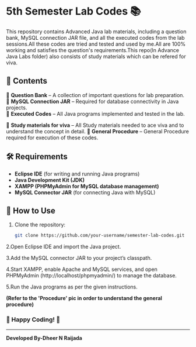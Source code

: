 # 5th Semester Lab Codes 📚

This repository contains Advanced Java lab materials, including a question bank, MySQL connection JAR file, and all the executed codes from the lab sessions.All these codes are tried and tested and used by me.All are 100% working and satisfies the question's requirements.This repo(In Advance Java Labs folder) also consists of study materials which can be refered for viva.

## 📌 Contents
 🔹 **Question Bank** – A collection of important questions for lab preparation.  
 🔹 **MySQL Connection JAR** – Required for database connectivity in Java projects.  
 🔹 **Executed Codes** – All Java programs implemented and tested in the lab.
 
 🔹 **Study materials for viva** – All Study materials needed to ace viva and to understand the concept in detail.
 🔹 **General Procedure** – General Procedure required for execution of these codes.

## 🛠 Requirements
- **Eclipse IDE** (for writing and running Java programs)  
- **Java Development Kit (JDK)**  
- **XAMPP (PHPMyAdmin for MySQL database management)**  
- **MySQL Connector JAR** (for connecting Java with MySQL)  

## 🚀 How to Use
1. Clone the repository:  
   ```bash
   git clone https://github.com/your-username/semester-lab-codes.git
   ```
2.Open Eclipse IDE and import the Java project.

3.Add the MySQL connector JAR to your project’s classpath.

4.Start XAMPP, enable Apache and MySQL services, and open PHPMyAdmin (http://localhost/phpmyadmin/) to manage the database.

5.Run the Java programs as per the given instructions.

**(Refer to the 'Procedure' pic in order to understand the general procedure)**
### 🎯 Happy Coding! 🚀
-----------------------------------------------------------
**Developed By-Dheer N Raijada**
